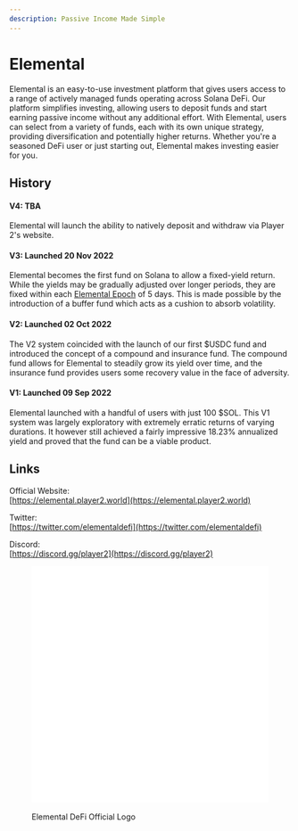 ```yaml
---
description: Passive Income Made Simple
---
```


# Elemental

Elemental is an easy-to-use investment platform that gives users access to a range of actively managed funds operating across Solana DeFi. Our platform simplifies investing, allowing users to deposit funds and start earning passive income without any additional effort. With Elemental, users can select from a variety of funds, each with its own unique strategy, providing diversification and potentially higher returns. Whether you're a seasoned DeFi user or just starting out, Elemental makes investing easier for you.

## History

#### V4: TBA

Elemental will launch the ability to natively deposit and withdraw via Player 2's website.

#### V3: Launched 20 Nov 2022

Elemental becomes the first fund on Solana to allow a fixed-yield return. While the yields may be gradually adjusted over longer periods, they are fixed within each [Elemental Epoch](elemental-epoch.md) of 5 days. This is made possible by the introduction of a buffer fund which acts as a cushion to absorb volatility.

#### **V2: Launched 02 Oct 2022**

The V2 system coincided with the launch of our first $USDC fund and introduced the concept of a compound and insurance fund. The compound fund allows for Elemental to steadily grow its yield over time, and the insurance fund provides users some recovery value in the face of adversity.

#### V1: Launched 09 Sep 2022

Elemental launched with a handful of users with just 100 $SOL. This V1 system was largely exploratory with extremely erratic returns of varying durations. It however still achieved a fairly impressive 18.23% annualized yield and proved that the fund can be a viable product.

## Links

Official Website:\
[https://elemental.player2.world](https://elemental.player2.world)

Twitter:\
[https://twitter.com/elementaldefi](https://twitter.com/elementaldefi)

Discord:\
[https://discord.gg/player2](https://discord.gg/player2)

<figure><img src="../../.gitbook/assets/logo_default.png" alt=""><figcaption><p>Elemental DeFi Official Logo</p></figcaption></figure>
